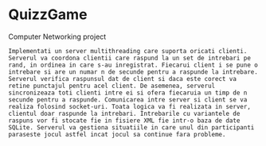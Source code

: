 # QuizzGame
Computer Networking project

	Implementati un server multithreading care suporta oricati clienti. Serverul va coordona clientii care raspund la un set de intrebari pe rand, in ordinea in care s-au inregistrat. Fiecarui client i se pune o intrebare si are un numar n de secunde pentru a raspunde la intrebare. Serverul verifica raspunsul dat de client si daca este corect va retine punctajul pentru acel client. De asemenea, serverul sincronizeaza toti clienti intre ei si ofera fiecaruia un timp de n secunde pentru a raspunde. Comunicarea intre server si client se va realiza folosind socket-uri. Toata logica va fi realizata in server, clientul doar raspunde la intrebari. Intrebarile cu variantele de raspuns vor fi stocate fie in fisiere XML fie intr-o baza de date SQLite. Serverul va gestiona situatiile in care unul din participanti paraseste jocul astfel incat jocul sa continue fara probleme.
